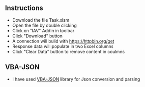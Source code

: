 ## Instructions  

* Download the file Task.xlsm 
* Open the file by double clicking 
* Click on "IAV" AddIn in toolbar 
* Click "Download" button 
* A connection will bulid with https://httpbin.org/get
* Response data will populate in two Excel columns
* Click "Clear Data" button to remove content in coulmns 

## VBA-JSON

* I have used [VBA-JSON](https://github.com/VBA-tools/VBA-JSON) library for Json conversion and parsing 
